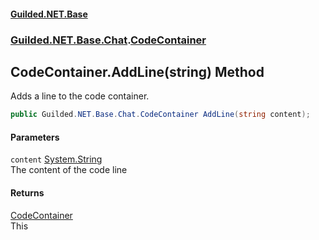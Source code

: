 
#### [Guilded.NET.Base](Guilded_NET_Base 'Guilded_NET_Base')
### [Guilded.NET.Base.Chat](Guilded_NET_Base#Guilded_NET_Base_Chat 'Guilded.NET.Base.Chat').[CodeContainer](CodeContainer 'Guilded.NET.Base.Chat.CodeContainer')
## CodeContainer.AddLine(string) Method
Adds a line to the code container.  
```csharp
public Guilded.NET.Base.Chat.CodeContainer AddLine(string content);
```

#### Parameters
<a name='Guilded_NET_Base_Chat_CodeContainer_AddLine(string)_content'></a>
`content` [System.String](https://docs.microsoft.com/en-us/dotnet/api/System.String 'System.String')  
The content of the code line
  

#### Returns
[CodeContainer](CodeContainer 'Guilded.NET.Base.Chat.CodeContainer')  
This
